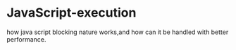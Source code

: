 # JavaScript-execution
how java script blocking nature works,and how can it be handled with better performance.
 